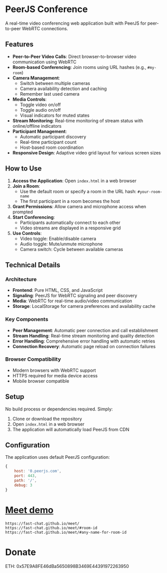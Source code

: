 # PeerJS Conference

A real-time video conferencing web application built with PeerJS for peer-to-peer WebRTC connections.

## Features

- **Peer-to-Peer Video Calls**: Direct browser-to-browser video communication using WebRTC
- **Room-based Conferencing**: Join rooms using URL hashes (e.g., `#my-room`)
- **Camera Management**: 
  - Switch between multiple cameras
  - Camera availability detection and caching
  - Remember last used camera
- **Media Controls**:
  - Toggle video on/off
  - Toggle audio on/off
  - Visual indicators for muted states
- **Stream Monitoring**: Real-time monitoring of stream status with online/offline indicators
- **Participant Management**: 
  - Automatic participant discovery
  - Real-time participant count
  - Host-based room coordination
- **Responsive Design**: Adaptive video grid layout for various screen sizes

## How to Use

1. **Access the Application**: Open `index.html` in a web browser
2. **Join a Room**: 
   - Use the default room or specify a room in the URL hash: `#your-room-name`
   - The first participant in a room becomes the host
3. **Grant Permissions**: Allow camera and microphone access when prompted
4. **Start Conferencing**:
   - Participants automatically connect to each other
   - Video streams are displayed in a responsive grid
5. **Use Controls**:
   - Video toggle: Enable/disable camera
   - Audio toggle: Mute/unmute microphone
   - Camera switch: Cycle between available cameras

## Technical Details

### Architecture
- **Frontend**: Pure HTML, CSS, and JavaScript
- **Signaling**: PeerJS for WebRTC signaling and peer discovery
- **Media**: WebRTC for real-time audio/video communication
- **Storage**: LocalStorage for camera preferences and availability cache

### Key Components
- **Peer Management**: Automatic peer connection and call establishment
- **Stream Handling**: Real-time stream monitoring and quality detection
- **Error Handling**: Comprehensive error handling with automatic retries
- **Connection Recovery**: Automatic page reload on connection failures

### Browser Compatibility
- Modern browsers with WebRTC support
- HTTPS required for media device access
- Mobile browser compatible

## Setup

No build process or dependencies required. Simply:

1. Clone or download the repository
2. Open `index.html` in a web browser
3. The application will automatically load PeerJS from CDN

## Configuration

The application uses default PeerJS configuration:
```javascript
{
    host: '0.peerjs.com',
    port: 443,
    path: '/',
    debug: 3
}
```


# [Meet demo](https://fast-chat.github.io/meet/)

```
https://fast-chat.github.io/meet/
https://fast-chat.github.io/meet/#room-id
https://fast-chat.github.io/meet/#any-name-for-room-id
```


# Donate

ETH: 0x57E9A8FE46dBa5650898B3469E44391972263950
